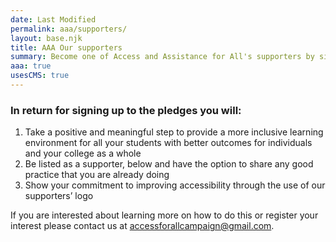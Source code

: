 ```yaml
---
date: Last Modified
permalink: aaa/supporters/
layout: base.njk
title: AAA Our supporters
summary: Become one of Access and Assistance for All's supporters by signing up to our pledges to incorporate inclusive learning for all your learners, enabling everybody to reach their potential
aaa: true
usesCMS: true
---
```


### In return for signing up to the pledges you will:

1. Take a positive and meaningful step to provide a more inclusive learning environment for all your students with better outcomes for individuals and your college as a whole
2. Be listed as a supporter, below and have the option to share any good practice that you are already doing
3. Show your commitment to improving accessibility through the use of our supporters’ logo

If you are interested about learning more on how to do this or register your interest please contact us at [accessforallcampaign@gmail.com](mailto:accessforallcampaign@gmail.com).